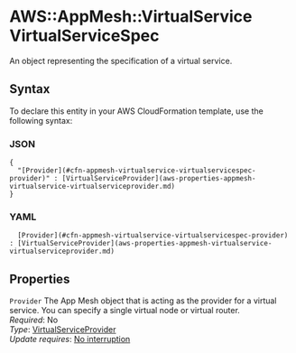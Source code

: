 # AWS::AppMesh::VirtualService VirtualServiceSpec<a name="aws-properties-appmesh-virtualservice-virtualservicespec"></a>

An object representing the specification of a virtual service\.

## Syntax<a name="aws-properties-appmesh-virtualservice-virtualservicespec-syntax"></a>

To declare this entity in your AWS CloudFormation template, use the following syntax:

### JSON<a name="aws-properties-appmesh-virtualservice-virtualservicespec-syntax.json"></a>

```
{
  "[Provider](#cfn-appmesh-virtualservice-virtualservicespec-provider)" : [VirtualServiceProvider](aws-properties-appmesh-virtualservice-virtualserviceprovider.md)
}
```

### YAML<a name="aws-properties-appmesh-virtualservice-virtualservicespec-syntax.yaml"></a>

```
﻿  [Provider](#cfn-appmesh-virtualservice-virtualservicespec-provider) : [VirtualServiceProvider](aws-properties-appmesh-virtualservice-virtualserviceprovider.md)
```

## Properties<a name="aws-properties-appmesh-virtualservice-virtualservicespec-properties"></a>

`Provider`  <a name="cfn-appmesh-virtualservice-virtualservicespec-provider"></a>
The App Mesh object that is acting as the provider for a virtual service\. You can specify a single virtual node or virtual router\.  
*Required*: No  
*Type*: [VirtualServiceProvider](aws-properties-appmesh-virtualservice-virtualserviceprovider.md)  
*Update requires*: [No interruption](https://docs.aws.amazon.com/AWSCloudFormation/latest/UserGuide/using-cfn-updating-stacks-update-behaviors.html#update-no-interrupt)